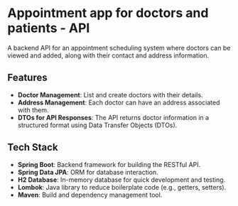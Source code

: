 # Appointment app for doctors and patients - API

A backend API for an appointment scheduling system where doctors can be viewed and added, along with their contact and address information.

## Features

- **Doctor Management**: List and create doctors with their details.
- **Address Management**: Each doctor can have an address associated with them.
- **DTOs for API Responses**: The API returns doctor information in a structured format using Data Transfer Objects (DTOs).
  
## Tech Stack

- **Spring Boot**: Backend framework for building the RESTful API.
- **Spring Data JPA**: ORM for database interaction.
- **H2 Database**: In-memory database for quick development and testing.
- **Lombok**: Java library to reduce boilerplate code (e.g., getters, setters).
- **Maven**: Build and dependency management tool.
